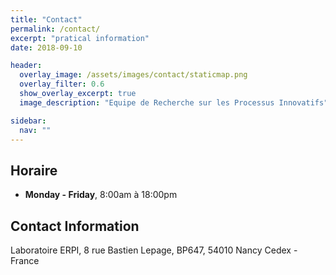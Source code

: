 ```yaml
---
title: "Contact"
permalink: /contact/
excerpt: "pratical information"
date: 2018-09-10

header:
  overlay_image: /assets/images/contact/staticmap.png
  overlay_filter: 0.6
  show_overlay_excerpt: true 
  image_description: "Equipe de Recherche sur les Processus Innovatifs"

sidebar:
  nav: ""
---
```


## Horaire

- **Monday - Friday**, 8:00am à 18:00pm 

## Contact Information

Laboratoire ERPI,
8 rue Bastien Lepage,
BP647, 54010 Nancy Cedex - France